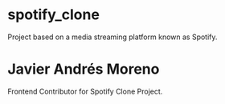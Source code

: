 # spotify_clone

Project based on a media streaming platform known as Spotify.

# Javier Andrés Moreno

Frontend Contributor for Spotify Clone Project.
